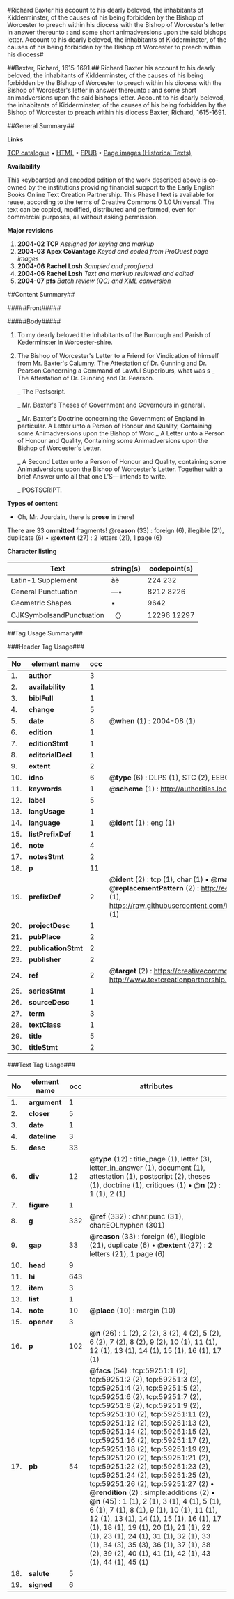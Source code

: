#Richard Baxter his account to his dearly beloved, the inhabitants of Kidderminster, of the causes of his being forbidden by the Bishop of Worcester to preach within his diocess with the Bishop of Worcester's letter in answer thereunto : and some short animadversions upon the said bishops letter. Account to his dearly beloved, the inhabitants of Kidderminster, of the causes of his being forbidden by the Bishop of Worcester to preach within his diocess#

##Baxter, Richard, 1615-1691.##
Richard Baxter his account to his dearly beloved, the inhabitants of Kidderminster, of the causes of his being forbidden by the Bishop of Worcester to preach within his diocess with the Bishop of Worcester's letter in answer thereunto : and some short animadversions upon the said bishops letter.
Account to his dearly beloved, the inhabitants of Kidderminster, of the causes of his being forbidden by the Bishop of Worcester to preach within his diocess
Baxter, Richard, 1615-1691.

##General Summary##

**Links**

[TCP catalogue](http://www.ota.ox.ac.uk/tcp/)  • 
[HTML](http://tei.it.ox.ac.uk/tcp/Texts-HTML/free/A26/A26854.html)  • 
[EPUB](http://tei.it.ox.ac.uk/tcp/Texts-EPUB/free/A26/A26854.epub) • 
[Page images (Historical Texts)](https://data.historicaltexts.jisc.ac.uk/view?pubId=eebo-12305967e&pageId=eebo-12305967e-59251-1)

**Availability**

This keyboarded and encoded edition of the
	       work described above is co-owned by the institutions
	       providing financial support to the Early English Books
	       Online Text Creation Partnership. This Phase I text is
	       available for reuse, according to the terms of Creative
	       Commons 0 1.0 Universal. The text can be copied,
	       modified, distributed and performed, even for
	       commercial purposes, all without asking permission.

**Major revisions**

1. __2004-02__ __TCP__ *Assigned for keying and markup*
1. __2004-03__ __Apex CoVantage__ *Keyed and coded from ProQuest page images*
1. __2004-06__ __Rachel Losh__ *Sampled and proofread*
1. __2004-06__ __Rachel Losh__ *Text and markup reviewed and edited*
1. __2004-07__ __pfs__ *Batch review (QC) and XML conversion*

##Content Summary##

#####Front#####

#####Body#####

1. To my dearly beloved the Inhabitants of the Burrough and Parish of Kederminster in Worcester-shire.

1. The Bishop of Worcester's Letter to a Friend for Vindication of himself from Mr. Baxter's Calumny.
The Attestation of Dr. Gunning and Dr. Pearson.Concerning a Command of Lawful Superiours, what was s
    _ The Attestation of Dr. Gunning and Dr. Pearson.

    _ The Postscript.

    _ Mr. Baxter's Theses of Government and Governours in generall.

    _ Mr. Baxter's Doctrine concerning the Government of England in particular.
A Letter unto a Person of Honour and Quality, Containing some Animadversions upon the Bishop of Worc
    _ A Letter unto a Person of Honour and Quality, Containing some Animadversions upon the Bishop of Worcester's Letter.

    _ A Second Letter unto a Person of Honour and Quality, containing some Animadversions upon the Bishop of Worcester's Letter. Together with a brief Answer unto all that one L'S— intends to write.

    _ POSTSCRIPT.

**Types of content**

  * Oh, Mr. Jourdain, there is **prose** in there!

There are 33 **ommitted** fragments! 
 @__reason__ (33) : foreign (6), illegible (21), duplicate (6)  •  @__extent__ (27) : 2 letters (21), 1 page (6)

**Character listing**


|Text|string(s)|codepoint(s)|
|---|---|---|
|Latin-1 Supplement|àè|224 232|
|General Punctuation|—•|8212 8226|
|Geometric Shapes|▪|9642|
|CJKSymbolsandPunctuation|〈〉|12296 12297|

##Tag Usage Summary##

###Header Tag Usage###

|No|element name|occ|attributes|
|---|---|---|---|
|1.|__author__|3||
|2.|__availability__|1||
|3.|__biblFull__|1||
|4.|__change__|5||
|5.|__date__|8| @__when__ (1) : 2004-08 (1)|
|6.|__edition__|1||
|7.|__editionStmt__|1||
|8.|__editorialDecl__|1||
|9.|__extent__|2||
|10.|__idno__|6| @__type__ (6) : DLPS (1), STC (2), EEBO-CITATION (1), OCLC (1), VID (1)|
|11.|__keywords__|1| @__scheme__ (1) : http://authorities.loc.gov/ (1)|
|12.|__label__|5||
|13.|__langUsage__|1||
|14.|__language__|1| @__ident__ (1) : eng (1)|
|15.|__listPrefixDef__|1||
|16.|__note__|4||
|17.|__notesStmt__|2||
|18.|__p__|11||
|19.|__prefixDef__|2| @__ident__ (2) : tcp (1), char (1)  •  @__matchPattern__ (2) : ([0-9\-]+):([0-9IVX]+) (1), (.+) (1)  •  @__replacementPattern__ (2) : http://eebo.chadwyck.com/downloadtiff?vid=$1&page=$2 (1), https://raw.githubusercontent.com/textcreationpartnership/Texts/master/tcpchars.xml#$1 (1)|
|20.|__projectDesc__|1||
|21.|__pubPlace__|2||
|22.|__publicationStmt__|2||
|23.|__publisher__|2||
|24.|__ref__|2| @__target__ (2) : https://creativecommons.org/publicdomain/zero/1.0/ (1), http://www.textcreationpartnership.org/docs/. (1)|
|25.|__seriesStmt__|1||
|26.|__sourceDesc__|1||
|27.|__term__|3||
|28.|__textClass__|1||
|29.|__title__|5||
|30.|__titleStmt__|2||


###Text Tag Usage###

|No|element name|occ|attributes|
|---|---|---|---|
|1.|__argument__|1||
|2.|__closer__|5||
|3.|__date__|1||
|4.|__dateline__|3||
|5.|__desc__|33||
|6.|__div__|12| @__type__ (12) : title_page (1), letter (3), letter_in_answer (1), document (1), attestation (1), postscript (2), theses (1), doctrine (1), critiques (1)  •  @__n__ (2) : 1 (1), 2 (1)|
|7.|__figure__|1||
|8.|__g__|332| @__ref__ (332) : char:punc (31), char:EOLhyphen (301)|
|9.|__gap__|33| @__reason__ (33) : foreign (6), illegible (21), duplicate (6)  •  @__extent__ (27) : 2 letters (21), 1 page (6)|
|10.|__head__|9||
|11.|__hi__|643||
|12.|__item__|3||
|13.|__list__|1||
|14.|__note__|10| @__place__ (10) : margin (10)|
|15.|__opener__|3||
|16.|__p__|102| @__n__ (26) : 1 (2), 2 (2), 3 (2), 4 (2), 5 (2), 6 (2), 7 (2), 8 (2), 9 (2), 10 (1), 11 (1), 12 (1), 13 (1), 14 (1), 15 (1), 16 (1), 17 (1)|
|17.|__pb__|54| @__facs__ (54) : tcp:59251:1 (2), tcp:59251:2 (2), tcp:59251:3 (2), tcp:59251:4 (2), tcp:59251:5 (2), tcp:59251:6 (2), tcp:59251:7 (2), tcp:59251:8 (2), tcp:59251:9 (2), tcp:59251:10 (2), tcp:59251:11 (2), tcp:59251:12 (2), tcp:59251:13 (2), tcp:59251:14 (2), tcp:59251:15 (2), tcp:59251:16 (2), tcp:59251:17 (2), tcp:59251:18 (2), tcp:59251:19 (2), tcp:59251:20 (2), tcp:59251:21 (2), tcp:59251:22 (2), tcp:59251:23 (2), tcp:59251:24 (2), tcp:59251:25 (2), tcp:59251:26 (2), tcp:59251:27 (2)  •  @__rendition__ (2) : simple:additions (2)  •  @__n__ (45) : 1 (1), 2 (1), 3 (1), 4 (1), 5 (1), 6 (1), 7 (1), 8 (1), 9 (1), 10 (1), 11 (1), 12 (1), 13 (1), 14 (1), 15 (1), 16 (1), 17 (1), 18 (1), 19 (1), 20 (1), 21 (1), 22 (1), 23 (1), 24 (1), 31 (1), 32 (1), 33 (1), 34 (3), 35 (3), 36 (1), 37 (1), 38 (2), 39 (2), 40 (1), 41 (1), 42 (1), 43 (1), 44 (1), 45 (1)|
|18.|__salute__|5||
|19.|__signed__|6||
